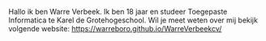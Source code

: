 Hallo ik ben Warre Verbeek. Ik ben 18 jaar en studeer Toegepaste Informatica te Karel de Grotehogeschool. Wil je meet weten over mij bekijk volgende website: https://warreboro.github.io/WarreVerbeekcv/

